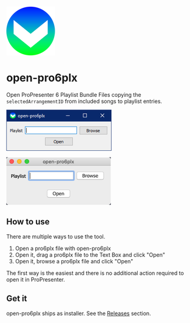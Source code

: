 ![Sample app icon](src/main/icons/linux/128.png)

# open-pro6plx

Open ProPresenter 6 Playlist Bundle Files copying the `selectedArrangementID` from included songs to playlist entries.

![Screenshot Windows](screenshots/windows.png)

![Screenshot MacOS](screenshots/macos.png)

## How to use
There are multiple ways to use the tool.

1. Open a pro6plx file with open-pro6plx
2. Open it, drag a pro6plx file to the Text Box and click "Open"
3. Open it, browse a pro6plx file and click "Open"

The first way is the easiest and there is no additional action required to open it in ProPresenter.

## Get it
open-pro6plx ships as installer. See the [Releases](https://github.com/P1zz4br0etch3n/open-pro6plx/releases) section.
